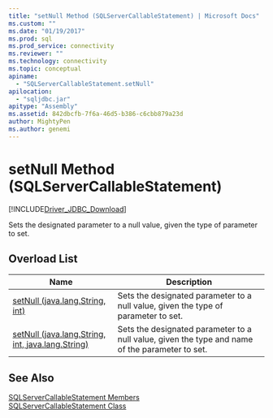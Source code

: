 ```yaml
---
title: "setNull Method (SQLServerCallableStatement) | Microsoft Docs"
ms.custom: ""
ms.date: "01/19/2017"
ms.prod: sql
ms.prod_service: connectivity
ms.reviewer: ""
ms.technology: connectivity
ms.topic: conceptual
apiname: 
  - "SQLServerCallableStatement.setNull"
apilocation: 
  - "sqljdbc.jar"
apitype: "Assembly"
ms.assetid: 842dbcfb-7f6a-46d5-b386-c6cbb879a23d
author: MightyPen
ms.author: genemi
---
```

# setNull Method (SQLServerCallableStatement)
[!INCLUDE[Driver_JDBC_Download](../../../includes/driver_jdbc_download.md)]

  Sets the designated parameter to a null value, given the type of parameter to set.  
  
## Overload List  
  
|Name|Description|  
|----------|-----------------|  
|[setNull (java.lang.String, int)](../../../connect/jdbc/reference/setnull-method-java-lang-string-int.md)|Sets the designated parameter to a null value, given the type of parameter to set.|  
|[setNull (java.lang.String, int, java.lang.String)](../../../connect/jdbc/reference/setnull-method-java-lang-string-int-java-lang-string.md)|Sets the designated parameter to a null value, given the type and name of the parameter to set.|  
  
## See Also  
 [SQLServerCallableStatement Members](../../../connect/jdbc/reference/sqlservercallablestatement-members.md)   
 [SQLServerCallableStatement Class](../../../connect/jdbc/reference/sqlservercallablestatement-class.md)  
  
  

